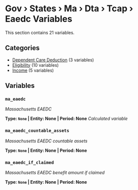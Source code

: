 # Gov › States › Ma › Dta › Tcap › Eaedc Variables

This section contains 21 variables.

## Categories

- [Dependent Care Deduction](dependent_care_deduction/index.md) (3 variables)
- [Eligibility](eligibility/index.md) (10 variables)
- [Income](income/index.md) (5 variables)

## Variables

### `ma_eaedc`
*Massachusetts EAEDC*

**Type: `None` | Entity: None | Period: None**
*Calculated variable*

### `ma_eaedc_countable_assets`
*Massachusetts EAEDC countable assets*

**Type: `None` | Entity: None | Period: None**

### `ma_eaedc_if_claimed`
*Massachusetts EAEDC benefit amount if claimed*

**Type: `None` | Entity: None | Period: None**
